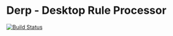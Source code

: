 # Derp - Desktop Rule Processor #

[![Build Status](https://travis-ci.com/atextor/derp.svg?branch=master)](https://travis-ci.com/atextor/derp)

